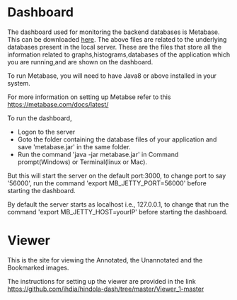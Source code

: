 # Dashboard
The dashboard used for monitoring the backend databases is Metabase. This can be downloaded [here](https://metabase.com/start/jar.html).
The above files are related to the underlying databases present in the local server. These are the files that store all the information related to graphs,histograms,databases of the application which you are running,and are shown on the dashboard.

To run Metabase, you will need to have Java8 or above installed in your system. 

For more information on setting up Metabse refer to this https://metabase.com/docs/latest/

To run the dashboard,
- Logon to the server
- Goto the folder containing the database files of your application and save 'metabase.jar' in the same folder. 
- Run the command 'java -jar metabase.jar' in Command prompt(Windows) or Terminal(linux or Mac).

But this will start the server on the default port:3000, to change port to say '56000', run the command
'export MB_JETTY_PORT=56000' before starting the dashboard. 

By default the server starts as localhost i.e., 127.0.0.1, to change that run the command
'export MB_JETTY_HOST=yourIP' before starting the dashboard.

# Viewer
This is the site for viewing the Annotated, the Unannotated and the Bookmarked images.

The instructions for setting up the viewer are provided in the link https://github.com/ihdia/hindola-dash/tree/master/Viewer_1-master

